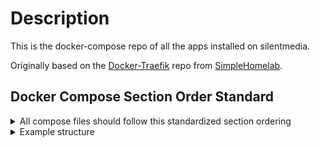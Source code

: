 # Description

This is the docker-compose repo of all the apps installed on silentmedia.

Originally based on the [Docker-Traefik](https://github.com/SimpleHomelab/Docker-Traefik) repo from [SimpleHomelab](https://github.com/SimpleHomelab).

## Docker Compose Section Order Standard
<details>
<summary>All compose files should follow this standardized section ordering</summary>

1. `container_name`
2. `image`
3. `build` (if needed)
4. `pull_policy` (if needed)
5. `networks`
6. `dns` (if needed)
7. `security_opt`
8. `restart`
9. `profiles` 
10. `depends_on` (if needed)
11. `command`/`entrypoint`
12. `ports`/`expose`
13. `volumes`
14. `user` (if needed)
15. `environment`
16. `secrets`
17. `healthcheck`
18. `labels`
19. `devices` (if needed)
20. `group_add` (if needed)
21. `deploy` (for resource limits)
</details>

<details>
<summary>Example structure</summary>

```yaml
services:
  service-name:
    container_name: service-name
    image: repo/image:tag
    # build:
    networks:
      - network1
    # dns: []
    security_opt:
      - no-new-privileges:true
    restart: unless-stopped
    profiles: ["category"]
    # depends_on: []
    command: []
    ports: []
    volumes: []
    # user: $PUID:$PGID
    environment: []
    secrets: []
    healthcheck: {}
    labels: []
    # devices: []
    # deploy: {}
```
</details>
